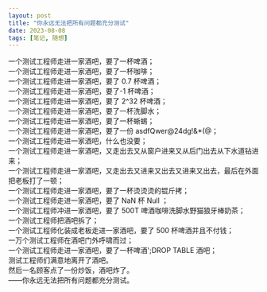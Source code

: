 ```yaml
---
layout: post
title: "你永远无法把所有问题都充分测试"
date: 2023-08-08
tags: [笔记, 随想]
---
```


一个测试工程师走进一家酒吧，要了一杯啤酒；\
一个测试工程师走进一家酒吧，要了一杯咖啡；\
一个测试工程师走进一家酒吧，要了 0.7 杯啤酒；\
一个测试工程师走进一家酒吧，要了-1 杯啤酒；\
一个测试工程师走进一家酒吧，要了 2^32 杯啤酒；\
一个测试工程师走进一家酒吧，要了一杯洗脚水；\
一个测试工程师走进一家酒吧，要了一杯蜥蜴；\
一个测试工程师走进一家酒吧，要了一份 asdfQwer@24dg!&*(@；\
一个测试工程师走进一家酒吧，什么也没要；\
一个测试工程师走进一家酒吧，又走出去又从窗户进来又从后门出去从下水道钻进来；\
一个测试工程师走进一家酒吧，又走出去又进来又出去又进来又出去，最后在外面把老板打了一顿；\
一个测试工程师走进一家酒吧，要了一杯烫烫烫的锟斤拷；\
一个测试工程师走进一家酒吧，要了 NaN 杯 Null ；\
一个测试工程师冲进一家酒吧，要了 500T 啤酒咖啡洗脚水野猫狼牙棒奶茶；\
一个测试工程师把酒吧拆了；\
一个测试工程师化装成老板走进一家酒吧，要了 500 杯啤酒并且不付钱；\
一万个测试工程师在酒吧门外呼啸而过；\
一个测试工程师走进一家酒吧，要了一杯啤酒';DROP TABLE 酒吧；\
测试工程师们满意地离开了酒吧。\
然后一名顾客点了一份炒饭，酒吧炸了。\
——你永远无法把所有问题都充分测试。